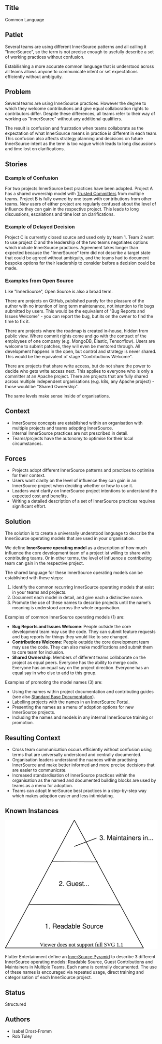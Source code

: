 ## Title

Common Language

## Patlet

Several teams are using different InnerSource patterns and all calling it "InnerSource", so the term is not precise enough to usefully describe a set of working practices without confusion.

Estabilishing a more accurate common language that is understood across all teams allows anyone to communicate intent or set expectations efficiently without ambiguity.

## Problem

Several teams are using InnerSource practices. However the degree to which they welcome contributions and give equal collaboration rights to contributors differ. Despite these differences, all teams refer to their way of working as "InnerSource" without any additional qualifiers.

The result is confusion and frustration when teams collaborate as the expectation of what InnerSource means in practice is different in each team. This confusion also affects strategy planning and decisions on future InnerSource intent as the term is too vague which leads to long discussions and time lost on clarifications.

## Stories

### Example of Confusion

For two projects InnerSource best practices have been adopted. Project A has a shared ownership model with [Trusted Committers](../2-structured/trusted-committer.md) from multiple teams. Project B is fully owned by one team with contributions from other teams. New users of either project are regularly confused about the level of influence they can gain in the respective project. This leads to long discussions, escalations and time lost on clarifications.

### Example of Delayed Decision

Project C is currently closed source and used only by team 1. Team 2 want to use project C and the leadership of the two teams negotiates options which include InnerSource practices. Agreement takes longer than expected because the "InnerSource" term did not describe a target state that could be agreed without ambiguity, and the teams had to document bespoke options for their leadership to consider before a decision could be made.

### Examples from Open Source

Like "InnerSource", Open Source is also a broad term.

There are projects on GitHub, published purely for the pleasure of the author with no intention of long term maintenance, not intention to fix bugs submitted by users. This would be the equivalent of "Bug Reports and Issues Welcome" - you can report the bug, but its on the owner to find the time to fix it.

There are projects where the roadmap is created in-house, hidden from public view. Where commit rights come and go with the contract of the employees of one company (e.g. MongoDB, Elastic, Tensorflow). Users are welcome to submit patches, they will even be mentored through. All development happens in the open, but control and strategy is never shared. This would be the equivalent of stage "Contributions Welcome".

There are projects that share write access, but do not share the power to decide who gets write access next. This applies to everyone who is only a committer at an Apache project. There are projects that are fully shared across multiple independent organisations (e.g. k8s, any Apache project) - those would be "Shared Ownership".

The same levels make sense inside of organisations.

## Context

- InnerSource concepts are established within an organisation with multiple projects and teams adopting InnerSource.
- Internal InnerSource practices are not prescribed in detail.
- Teams/projects have the autonomy to optimise for their local circumstances.

## Forces

- Projects adopt different InnerSource patterns and practices to optimise for their context.
- Users want clarity on the level of influence they can gain in an InnerSource project when deciding whether or how to use it.
- Leaders want clarity on InnerSource project intentions to understand the expected cost and benefits.
- Writing a detailed description of a set of InnerSource practices requires significant effort.

## Solution

The solution is to create a universally understood language to describe the InnerSource operating models that are used in your organisation.

We define **InnerSource operating model** as a description of how much influence the core development team of a project ist willing to share with contributing teams. Or in other terms, the level of influence a contributing team can gain in the respective project.

The shared language for these InnerSource operating models can be established with these steps:

1. Identify the common recurring InnerSource operating models that exist in your teams and projects.
2. Document each model in detail, and give each a distinctive name.
3. Promote the use of these names to describe projects until the name's meaning is understood across the whole organisation.

Examples of common InnerSource operating models (1) are:

- **Bug Reports and Issues Welcome**: People outside the core development team may use the code. They can submit feature requests and bug reports for things they would like to see changed.
- **Contributions Welcome**: People outside the core development team may use the code. They can also make modifications and submit them to core team for inclusion.
- **Shared Ownership**: Members of different teams collaborate on the project as equal peers. Everyone has the ability to merge code. Everyone has an equal say on the project direction. Everyone has an equal say in who else to add to this group.

Examples of promoting the model names (3) are:

- Using the names within project documentation and contributing guides (see also [Standard Base Documentation](../2-structured/project-setup/base-documentation.md)).
- Labelling projects with the names in an [InnerSource Portal](../2-structured/innersource-portal.md).
- Presenting the names as a menu of adoption options for new InnerSource projects.
- Including the names and models in any internal InnerSource training or promotion.

## Resulting Context

- Cross team communication occurs efficiently without confusion using terms that are universally understood and centrally documented.
- Organisation leaders understand the nuances within practising InnerSource and make better informed and more precise decisions that are easier to communicate.
- Increased standardisation of InnerSource practices within the organisation as the named and documented building blocks are used by teams as a menu for adoption.
- Teams can adopt InnerSource best practices in a step-by-step way which makes adoption easier and less intimidating.

## Known Instances

![InnerSource Pyramid used by Flutter Entertainment](../../assets/img/flutter-pyramid.svg)

Flutter Entertainment define an [InnerSource Pyramid](https://innersource.flutter.com/how/) to describe 3 different InnerSource operating models: Readable Source, Guest Contributions and Maintainers in Multiple Teams. Each name is centrally documented. The use of these names is encouraged via repeated usage, direct training and categorisation of each InnerSource project.

## Status

Structured

## Authors

- Isabel Drost-Fromm
- Rob Tuley
